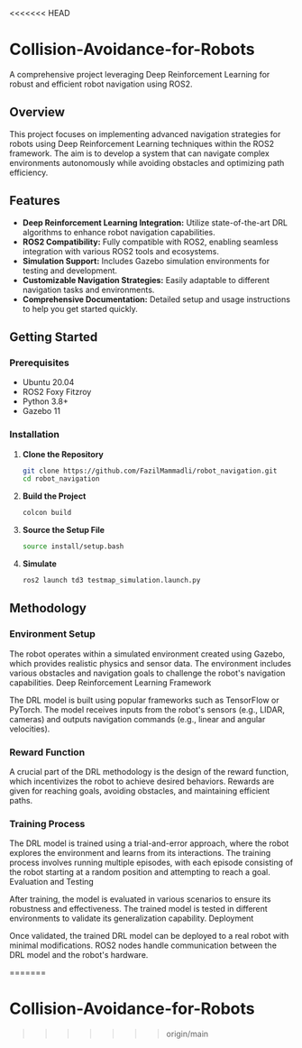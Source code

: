<<<<<<< HEAD
# Collision-Avoidance-for-Robots

A comprehensive project leveraging Deep Reinforcement Learning for robust and efficient robot navigation using ROS2.

## Overview

This project focuses on implementing advanced navigation strategies for robots using Deep Reinforcement Learning techniques within the ROS2 framework. The aim is to develop a system that can navigate complex environments autonomously while avoiding obstacles and optimizing path efficiency.

## Features

- **Deep Reinforcement Learning Integration:** Utilize state-of-the-art DRL algorithms to enhance robot navigation capabilities.
- **ROS2 Compatibility:** Fully compatible with ROS2, enabling seamless integration with various ROS2 tools and ecosystems.
- **Simulation Support:** Includes Gazebo simulation environments for testing and development.
- **Customizable Navigation Strategies:** Easily adaptable to different navigation tasks and environments.
- **Comprehensive Documentation:** Detailed setup and usage instructions to help you get started quickly.

## Getting Started

### Prerequisites

- Ubuntu 20.04
- ROS2 Foxy Fitzroy
- Python 3.8+
- Gazebo 11

### Installation

1. **Clone the Repository**

   ```sh
   git clone https://github.com/FazilMammadli/robot_navigation.git
   cd robot_navigation

2. **Build the Project**
   ```sh
   colcon build

3. **Source the Setup File**
   ```sh
   source install/setup.bash
   

4. **Simulate**
   ```sh
   ros2 launch td3 testmap_simulation.launch.py

## Methodology

### Environment Setup

The robot operates within a simulated environment created using Gazebo, which provides realistic physics and sensor data. The environment includes various obstacles and navigation goals to challenge the robot's navigation capabilities.
Deep Reinforcement Learning Framework

The DRL model is built using popular frameworks such as TensorFlow or PyTorch. The model receives inputs from the robot's sensors (e.g., LIDAR, cameras) and outputs navigation commands (e.g., linear and angular velocities).

### Reward Function

A crucial part of the DRL methodology is the design of the reward function, which incentivizes the robot to achieve desired behaviors. Rewards are given for reaching goals, avoiding obstacles, and maintaining efficient paths.

### Training Process

The DRL model is trained using a trial-and-error approach, where the robot explores the environment and learns from its interactions. The training process involves running multiple episodes, with each episode consisting of the robot starting at a random position and attempting to reach a goal.
Evaluation and Testing

After training, the model is evaluated in various scenarios to ensure its robustness and effectiveness. The trained model is tested in different environments to validate its generalization capability.
Deployment

Once validated, the trained DRL model can be deployed to a real robot with minimal modifications. ROS2 nodes handle communication between the DRL model and the robot's hardware.


=======
# Collision-Avoidance-for-Robots
>>>>>>> origin/main
